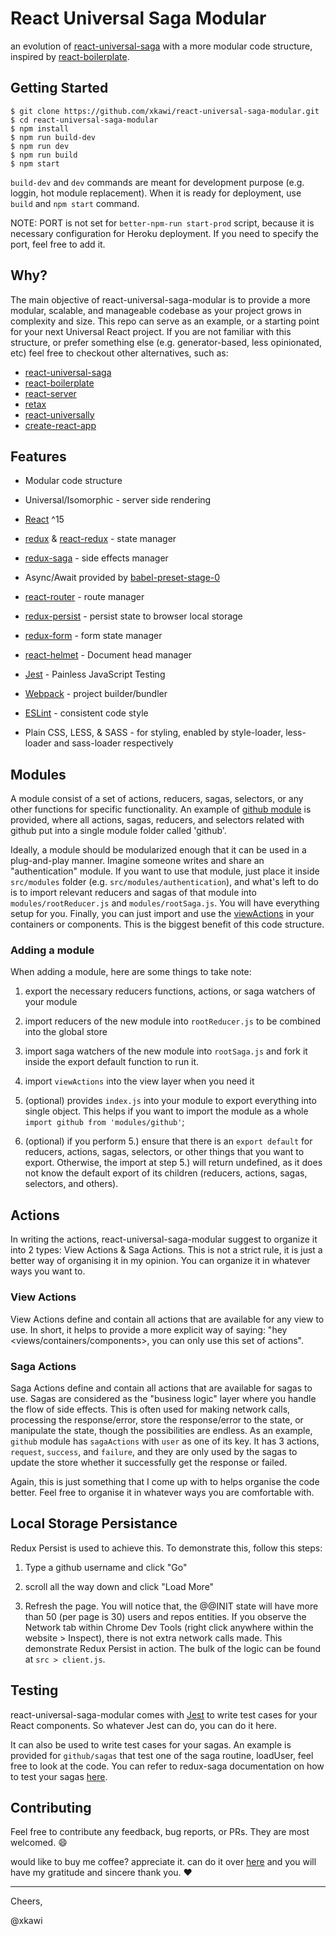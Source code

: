 
# React Universal Saga Modular

an evolution of [react-universal-saga](https://github.com/xkawi/react-universal-saga) with a more modular code structure, inspired by [react-boilerplate](https://github.com/mxstbr/react-boilerplate).

## Getting Started

```
$ git clone https://github.com/xkawi/react-universal-saga-modular.git
$ cd react-universal-saga-modular
$ npm install
$ npm run build-dev
$ npm run dev
$ npm run build
$ npm start
```

`build-dev` and `dev` commands are meant for development purpose (e.g. loggin, hot module replacement). When it is ready for deployment, use `build` and `npm start` command.

NOTE: PORT is not set for `better-npm-run start-prod` script, because it is necessary configuration for Heroku deployment. If you need to specify the port, feel free to add it.

## Why?

The main objective of react-universal-saga-modular is to provide a more modular, scalable, and manageable codebase as your project grows in complexity and size. This repo can serve as an example, or a starting point for your next Universal React project. If you are not familiar with this structure, or prefer something else (e.g. generator-based, less opinionated, etc) feel free to checkout other alternatives, such as:

* [react-universal-saga](https://github.com/xkawi/react-universal-saga)
* [react-boilerplate](https://github.com/mxstbr/react-boilerplate)
* [react-server](https://github.com/redfin/react-server)
* [retax](https://github.com/retaxJS/retax)
* [react-universally](https://github.com/ctrlplusb/react-universally)
* [create-react-app](https://github.com/facebookincubator/create-react-app)

## Features

* Modular code structure

* Universal/Isomorphic - server side rendering

* [React](https://facebook.github.io/react/) ^15

* [redux](https://github.com/reactjs/redux) & [react-redux](https://github.com/reactjs/react-redux) - state manager

* [redux-saga](https://github.com/yelouafi/redux-saga) - side effects manager

* Async/Await provided by [babel-preset-stage-0](https://babeljs.io/docs/plugins/preset-stage-0/)

* [react-router](https://github.com/ReactTraining/react-router/tree/v2.8.1) - route manager

* [redux-persist](https://github.com/rt2zz/redux-persist) - persist state to browser local storage

* [redux-form](https://github.com/erikras/redux-form) - form state manager 

* [react-helmet](https://github.com/nfl/react-helmet) - Document head manager

* [Jest](https://github.com/facebook/jest) - Painless JavaScript Testing

* [Webpack](https://webpack.github.io/) - project builder/bundler

* [ESLint](http://eslint.org/) - consistent code style

* Plain CSS, LESS, & SASS - for styling, enabled by style-loader, less-loader and sass-loader respectively

## Modules

A module consist of a set of actions, reducers, sagas, selectors, or any other functions for specific functionality. An example of [github module](https://github.com/xkawi/react-universal-saga-modular/tree/master/src/modules/github) is provided, where all actions, sagas, reducers, and selectors related with github put into a single module folder called 'github'.

Ideally, a module should be modularized enough that it can be used in a plug-and-play manner. Imagine someone writes and share an "authentication" module. If you want to use that module, just place it inside `src/modules` folder (e.g. `src/modules/authentication`), and what's left to do is to import relevant reducers and sagas of that module into `modules/rootReducer.js` and `modules/rootSaga.js`. You will have everything setup for you. Finally, you can just import and use the [viewActions](#view-actions) in your containers or components. This is the biggest benefit of this code structure.

### Adding a module

When adding a module, here are some things to take note:

1. export the necessary reducers functions, actions, or saga watchers of your module

2. import reducers of the new module into `rootReducer.js` to be combined into the global store

3. import saga watchers of the new module into `rootSaga.js` and fork it inside the export default function to run it.

4. import `viewActions` into the view layer when you need it

5. (optional) provides `index.js` into your module to export everything into single object. This helps if you want to import the module as a whole `import github from 'modules/github'`;

6. (optional) if you perform 5.) ensure that there is an `export default` for reducers, actions, sagas, selectors, or other things that you want to export. Otherwise, the import at step 5.) will return undefined, as it does not know the default export of its children (reducers, actions, sagas, selectors, and others).

## Actions

In writing the actions, react-universal-saga-modular suggest to organize it into 2 types: View Actions & Saga Actions. This is not a strict rule, it is just a better way of organising it in my opinion. You can organize it in whatever ways you want to.

### View Actions

View Actions define and contain all actions that are available for any view to use. In short, it helps to provide a more explicit way of saying: "hey <views/containers/components>, you can only use this set of actions".

### Saga Actions

Saga Actions define and contain all actions that are available for sagas to use. Sagas are considered as the "business logic" layer where you handle the flow of side effects. This is often used for making network calls, processing the response/error, store the response/error to the state, or manipulate the state, though the possibilities are endless. As an example, `github` module has `sagaActions` with `user` as one of its key. It has 3 actions, `request`, `success`, and `failure`, and they are only used by the sagas to update the store whether it successfully get the response or failed.

Again, this is just something that I come up with to helps organise the code better. Feel free to organise it in whatever ways you are comfortable with.

## Local Storage Persistance

Redux Persist is used to achieve this. To demonstrate this, follow this steps:

1. Type a github username and click "Go"

2. scroll all the way down and click "Load More"

3. Refresh the page. You will notice that, the @@INIT state will have more than 50 (per page is 30) users and repos entities. If you observe the Network tab within Chrome Dev Tools (right click anywhere within the website > Inspect), there is not extra network calls made. This demonstrate Redux Persist in action. The bulk of the logic can be found at `src > client.js`.  

## Testing

react-universal-saga-modular comes with [Jest](http://facebook.github.io/jest/) to write test cases for your React components. So whatever Jest can do, you can do it here. 

It can also be used to write test cases for your sagas. An example is provided for `github/sagas` that test one of the saga routine, loadUser, feel free to look at the code. You can refer to redux-saga documentation on how to test your sagas [here](http://yelouafi.github.io/redux-saga/docs/advanced/Testing.html).

## Contributing

Feel free to contribute any feedback, bug reports, or PRs. They are most welcomed. :smile:

would like to buy me coffee? appreciate it. can do it over [here](https://www.paypal.me/KawiXiao/3usd) and you will have my gratitude and sincere thank you. :heart: 

---

Cheers,

@xkawi
